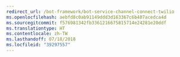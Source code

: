 ```yaml
---
redirect_url: /bot-framework/bot-service-channel-connect-twilio
ms.openlocfilehash: aebfd8c0ab91149ddd3d163367c6b487acedca4d
ms.sourcegitcommit: f576981342fb3361216675815714e24281e20ddf
ms.translationtype: HT
ms.contentlocale: zh-TW
ms.lasthandoff: 07/18/2018
ms.locfileid: "39297557"
---
```

